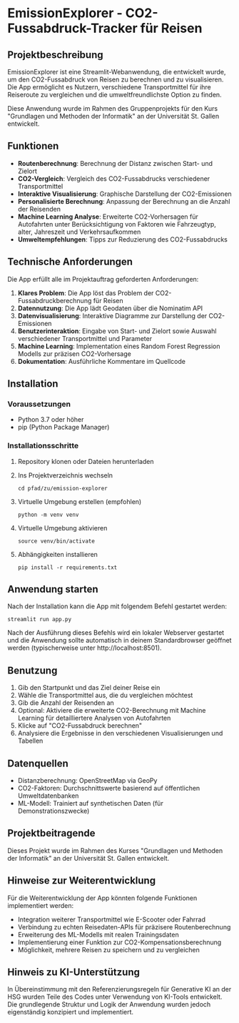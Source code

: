 # EmissionExplorer - CO2-Fussabdruck-Tracker für Reisen

## Projektbeschreibung

EmissionExplorer ist eine Streamlit-Webanwendung, die entwickelt wurde, um den CO2-Fussabdruck von Reisen zu berechnen und zu visualisieren. Die App ermöglicht es Nutzern, verschiedene Transportmittel für ihre Reiseroute zu vergleichen und die umweltfreundlichste Option zu finden.

Diese Anwendung wurde im Rahmen des Gruppenprojekts für den Kurs "Grundlagen und Methoden der Informatik" an der Universität St. Gallen entwickelt.

## Funktionen

- **Routenberechnung**: Berechnung der Distanz zwischen Start- und Zielort
- **CO2-Vergleich**: Vergleich des CO2-Fussabdrucks verschiedener Transportmittel
- **Interaktive Visualisierung**: Graphische Darstellung der CO2-Emissionen
- **Personalisierte Berechnung**: Anpassung der Berechnung an die Anzahl der Reisenden
- **Machine Learning Analyse**: Erweiterte CO2-Vorhersagen für Autofahrten unter Berücksichtigung von Faktoren wie Fahrzeugtyp, alter, Jahreszeit und Verkehrsaufkommen
- **Umweltempfehlungen**: Tipps zur Reduzierung des CO2-Fussabdrucks

## Technische Anforderungen

Die App erfüllt alle im Projektauftrag geforderten Anforderungen:

1. **Klares Problem**: Die App löst das Problem der CO2-Fussabdruckberechnung für Reisen
2. **Datennutzung**: Die App lädt Geodaten über die Nominatim API
3. **Datenvisualisierung**: Interaktive Diagramme zur Darstellung der CO2-Emissionen
4. **Benutzerinteraktion**: Eingabe von Start- und Zielort sowie Auswahl verschiedener Transportmittel und Parameter
5. **Machine Learning**: Implementation eines Random Forest Regression Modells zur präzisen CO2-Vorhersage
6. **Dokumentation**: Ausführliche Kommentare im Quellcode

## Installation

### Voraussetzungen

- Python 3.7 oder höher
- pip (Python Package Manager)

### Installationsschritte

1. Repository klonen oder Dateien herunterladen

2. Ins Projektverzeichnis wechseln
   ```
   cd pfad/zu/emission-explorer
   ```

3. Virtuelle Umgebung erstellen (empfohlen)
   ```
   python -m venv venv
   ```

4. Virtuelle Umgebung aktivieren
     ```
     source venv/bin/activate
     ```

5. Abhängigkeiten installieren
   ```
   pip install -r requirements.txt
   ```

## Anwendung starten

Nach der Installation kann die App mit folgendem Befehl gestartet werden:

```
streamlit run app.py
```

Nach der Ausführung dieses Befehls wird ein lokaler Webserver gestartet und die Anwendung sollte automatisch in deinem Standardbrowser geöffnet werden (typischerweise unter http://localhost:8501).

## Benutzung

1. Gib den Startpunkt und das Ziel deiner Reise ein
2. Wähle die Transportmittel aus, die du vergleichen möchtest
3. Gib die Anzahl der Reisenden an
4. Optional: Aktiviere die erweiterte CO2-Berechnung mit Machine Learning für detailliertere Analysen von Autofahrten
5. Klicke auf "CO2-Fussabdruck berechnen"
6. Analysiere die Ergebnisse in den verschiedenen Visualisierungen und Tabellen

## Datenquellen

- Distanzberechnung: OpenStreetMap via GeoPy
- CO2-Faktoren: Durchschnittswerte basierend auf öffentlichen Umweltdatenbanken
- ML-Modell: Trainiert auf synthetischen Daten (für Demonstrationszwecke)

## Projektbeitragende

Dieses Projekt wurde im Rahmen des Kurses "Grundlagen und Methoden der Informatik" an der Universität St. Gallen entwickelt.

## Hinweise zur Weiterentwicklung

Für die Weiterentwicklung der App könnten folgende Funktionen implementiert werden:
- Integration weiterer Transportmittel wie E-Scooter oder Fahrrad
- Verbindung zu echten Reisedaten-APIs für präzisere Routenberechnung
- Erweiterung des ML-Modells mit realen Trainingsdaten
- Implementierung einer Funktion zur CO2-Kompensationsberechnung
- Möglichkeit, mehrere Reisen zu speichern und zu vergleichen

## Hinweis zu KI-Unterstützung

In Übereinstimmung mit den Referenzierungsregeln für Generative KI an der HSG wurden Teile des Codes unter Verwendung von KI-Tools entwickelt. Die grundlegende Struktur und Logik der Anwendung wurden jedoch eigenständig konzipiert und implementiert.